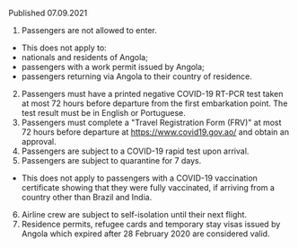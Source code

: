 Published 07.09.2021
1. Passengers are not allowed to enter.
- This does not apply to:
- nationals and residents of Angola;
- passengers with a work permit issued by Angola;
- passengers returning via Angola to their country of residence.
2. Passengers must have a printed negative COVID-19 RT-PCR test taken at most 72 hours before departure from the first embarkation point. The test result must be in English or Portuguese.
3. Passengers must complete a "Travel Registration Form (FRV)" at most 72 hours before departure at <a href="https://www.covid19.gov.ao/">https://www.covid19.gov.ao/</a> and obtain an approval.
4. Passengers are subject to a COVID-19 rapid test upon arrival.
5. Passengers are subject to quarantine for 7 days.
- This does not apply to passengers with a COVID-19 vaccination certificate showing that they were fully vaccinated, if arriving from a country other than Brazil and India.
6. Airline crew are subject to self-isolation until their next flight.
7. Residence permits, refugee cards and temporary stay visas issued by Angola which expired after 28 February 2020 are considered valid.